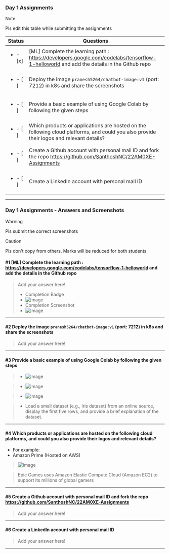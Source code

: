 ### Day 1 Assignments

> [!NOTE]
> Pls edit this table while submitting the assignments

| Status         | Questions     | 
|----------------|---------------|
| <ul><li>- [x] </li></ul> | [ML] Complete the learning path : https://developers.google.com/codelabs/tensorflow-1-helloworld and add the details in the Github repo |
| <ul><li>- [ ] </li></ul> | Deploy the image `pranesh5264/chatbot-image:v1` (port: 7212) in k8s and share the screenshots |
| <ul><li>- [ ] </li></ul> | Provide a basic example of using Google Colab by following the given steps  |
| <ul><li>- [ ] </li></ul> | Which products or applications are hosted on the following cloud platforms, and could you also provide their logos and relevant details?  |
| <ul><li>- [ ] </li></ul> | Create a Github account with personal mail ID and fork the repo https://github.com/SanthoshNC/22AM0XE-Assignments  |
| <ul><li>- [ ] </li></ul> | Create a LinkedIn account with personal mail ID  |


***

### Day 1 Assignments - Answers and Screenshots

> [!WARNING]
> Pls submit the correct screenshots

> [!CAUTION]
> Pls don't copy from others. Marks will be reduced for both students

#### #1 [ML] Complete the learning path : https://developers.google.com/codelabs/tensorflow-1-helloworld and add the details in the Github repo
> Add your answer here!
> - Completion Badge
> - ![image](https://github.com/user-attachments/assets/ff597006-893d-4835-a70a-130eff98ed5b)
> - Completion Screenshot
> - ![image](https://github.com/user-attachments/assets/42a291ed-2a49-476f-9ccc-9f5a003ae64f)

***

#### #2 Deploy the image `pranesh5264/chatbot-image:v1` (port: 7212) in k8s and share the screenshots
> Add your answer here!

***

#### #3 Provide a basic example of using Google Colab by following the given steps

> - ![image](https://github.com/user-attachments/assets/dbdd0af8-1a8a-4da6-8819-514d02273c75)

> - ![image](https://github.com/user-attachments/assets/a17b0bea-8157-4431-bf02-b43aa99982b5)

> - ![image](https://github.com/user-attachments/assets/2930db9c-8261-45a2-900e-040082d4a067)

> - Load a small dataset (e.g., Iris dataset) from an online source, display the first five rows, and provide a brief explanation of the dataset.

***

#### #4 Which products or applications are hosted on the following cloud platforms, and could you also provide their logos and relevant details? 
- For example:
- Amazon Prime (Hosted on AWS)
>![image](https://github.com/user-attachments/assets/21cad557-453c-49da-81ee-04dd6093a11b)

>  Epic Games uses Amazon Elastic Compute Cloud (Amazon EC2) to support its millions of global gamers


***

#### #5 Create a Github account with personal mail ID and fork the repo https://github.com/SanthoshNC/22AM0XE-Assignments
> Add your answer here!

***

#### #6 Create a LinkedIn account with personal mail ID
> Add your answer here!

***
